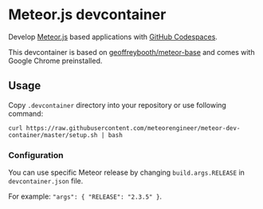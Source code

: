 # Meteor.js devcontainer

Develop [Meteor.js](https://www.meteor.com/) based applications with [GitHub Codespaces](https://github.com/features/codespaces/).

This devcontainer is based on [geoffreybooth/meteor-base](https://hub.docker.com/r/geoffreybooth/meteor-base) and comes with Google Chrome preinstalled.

## Usage

Copy `.devcontainer` directory into your repository or use following command:

```
curl https://raw.githubusercontent.com/meteorengineer/meteor-dev-container/master/setup.sh | bash
```

### Configuration

You can use specific Meteor release by changing `build.args.RELEASE` in `devcontainer.json` file.

For example: `"args": { "RELEASE": "2.3.5" }`.
